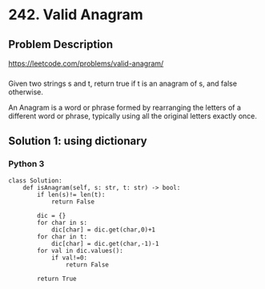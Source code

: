 # 242. Valid Anagram

## Problem Description
https://leetcode.com/problems/valid-anagram/

###
Given two strings s and t, return true if t is an anagram of s, and false otherwise.

An Anagram is a word or phrase formed by rearranging the letters of a different word or phrase, typically using all the original letters exactly once.

## Solution 1: using dictionary
### Python 3
```
class Solution:
    def isAnagram(self, s: str, t: str) -> bool:
        if len(s)!= len(t):
            return False
        
        dic = {}
        for char in s:
            dic[char] = dic.get(char,0)+1
        for char in t:
            dic[char] = dic.get(char,-1)-1
        for val in dic.values():
            if val!=0:
                return False
 
        return True
        
```
